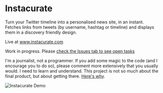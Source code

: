 Instacurate
===========

Turn your Twitter timeline into a personalised news site, in an instant. Fetches links from tweets (by username, hashtag or timeline) and displays them in a discovery friendly design.

Live at www.instacurate.com

Work in progress. Please [check the Issues tab to see open tasks](https://github.com/davidbauer/Twitter-Times/issues)

I'm a journalist, not a programmer. If you add some magic to the code (and I encourage you to do so), please comment more extensively that you usually would. I need to learn and understand. This project is not so much about the final product, but about getting there. [Here's why](http://www.davidbauer.ch/2013/01/25/how-i-learnt-to-code-in-one-year/).

![Instacurate Demo](http://instacurate.com/img/demo.png)
